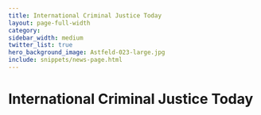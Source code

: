 ```yaml
---
title: International Criminal Justice Today
layout: page-full-width
category:
sidebar_width: medium
twitter_list: true
hero_background_image: Astfeld-023-large.jpg
include: snippets/news-page.html
---
```

# International Criminal Justice Today